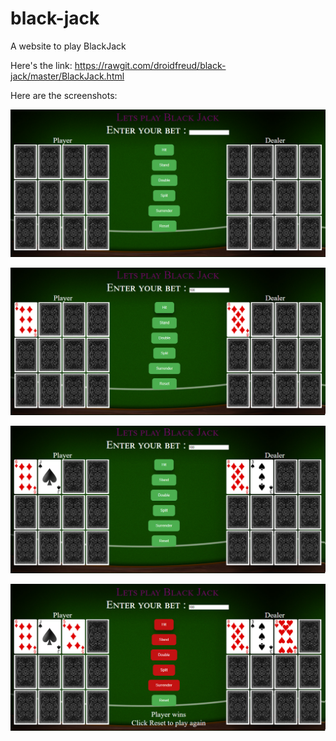 # black-jack
A website to play BlackJack

Here's the link: https://rawgit.com/droidfreud/black-jack/master/BlackJack.html

Here are the screenshots:

![Game starts](/Screenshots/start_game.png?raw=true "Optional Title")

![Player hit (1)](/Screenshots/hit_1.png?raw=true "Optional Title")

![Player hits (2)](/Screenshots/hit_2.png?raw=true "Optional Title")

![Player hits (2)](/Screenshots/game_end.png?raw=true "Optional Title")
